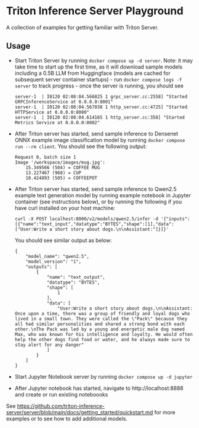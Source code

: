 # Triton Inference Server Playground

A collection of examples for getting familiar with Triton Server.

## Usage

- Start Triton Server by running `docker compose up -d server`. Note: it may take time to start up the first time, as it will download sample models including a 0.5B LLM from Huggingface (models are cached for subsequent server container startups) - run `docker compose logs -f server` to track progress - once the server is running, you should see
    ```
    server-1  | I0120 02:08:04.566825 1 grpc_server.cc:2558] "Started GRPCInferenceService at 0.0.0.0:8001"
    server-1  | I0120 02:08:04.567038 1 http_server.cc:4725] "Started HTTPService at 0.0.0.0:8000"
    server-1  | I0120 02:08:04.614165 1 http_server.cc:358] "Started Metrics Service at 0.0.0.0:8002"
    ```
    
- After Triton server has started, send sample inference to Densenet ONNX example image classification model by running `docker compose run --rm client`. You should see the following output:
    ```
    Request 0, batch size 1
    Image '/workspace/images/mug.jpg':
        15.349566 (504) = COFFEE MUG
        13.227467 (968) = CUP
        10.424893 (505) = COFFEEPOT
    ```
- After Triton server has started, send sample inference to Qwen2.5 example text generation model by running example notebook in Jupyter container (see instructions below), or by running the following if you have curl installed on your host machine:
    ```
    curl -X POST localhost:8000/v2/models/qwen2.5/infer -d '{"inputs": [{"name":"text_input","datatype":"BYTES","shape":[1],"data":["User:Write a short story about dogs.\n\nAssistant:"]}]}'
    ```

    You should see similar output as below:
    ```
    {
        "model_name": "qwen2.5",
        "model_version": "1",
        "outputs": [
            {
                "name": "text_output",
                "datatype": "BYTES",
                "shape": [
                    1
                ],
                "data": [
                    "User:Write a short story about dogs.\n\nAssistant: Once upon a time, there was a group of friendly and loyal dogs who lived in a small town. They were called the \"Pack\" because they all had similar personalities and shared a strong bond with each other.\nThe Pack was led by a young and energetic male dog named Max, who was known for his intelligence and loyalty. He would often help the other dogs find food or water, and he always made sure to stay alert for any danger"
                ]
            }
        ]
    }
    ```

- Start Jupyter Notebook server by running `docker compose up -d jupyter`
- After Jupyter notebook has started, navigate to http://localhost:8888 and create or run existing noteboooks

See https://github.com/triton-inference-server/server/blob/main/docs/getting_started/quickstart.md for more examples or to see how to add additional models.
